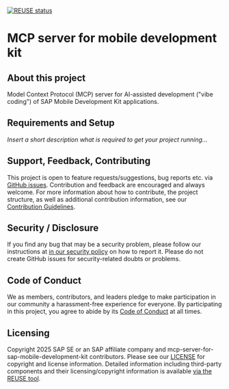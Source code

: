 [![REUSE status](https://api.reuse.software/badge/github.com/SAP/mcp-server-for-sap-mobile-development-kit)](https://api.reuse.software/info/github.com/SAP/mcp-server-for-sap-mobile-development-kit)

# MCP server for mobile development kit

## About this project

Model Context Protocol (MCP) server for AI-assisted development ("vibe coding") of SAP Mobile Development Kit applications.

## Requirements and Setup

*Insert a short description what is required to get your project running...*

## Support, Feedback, Contributing

This project is open to feature requests/suggestions, bug reports etc. via [GitHub issues](https://github.com/SAP/mcp-server-for-sap-mobile-development-kit/issues). Contribution and feedback are encouraged and always welcome. For more information about how to contribute, the project structure, as well as additional contribution information, see our [Contribution Guidelines](CONTRIBUTING.md).

## Security / Disclosure
If you find any bug that may be a security problem, please follow our instructions at [in our security policy](https://github.com/SAP/mcp-server-for-sap-mobile-development-kit/security/policy) on how to report it. Please do not create GitHub issues for security-related doubts or problems.

## Code of Conduct

We as members, contributors, and leaders pledge to make participation in our community a harassment-free experience for everyone. By participating in this project, you agree to abide by its [Code of Conduct](https://github.com/SAP/.github/blob/main/CODE_OF_CONDUCT.md) at all times.

## Licensing

Copyright 2025 SAP SE or an SAP affiliate company and mcp-server-for-sap-mobile-development-kit contributors. Please see our [LICENSE](LICENSE) for copyright and license information. Detailed information including third-party components and their licensing/copyright information is available [via the REUSE tool](https://api.reuse.software/info/github.com/SAP/mcp-server-for-sap-mobile-development-kit).
